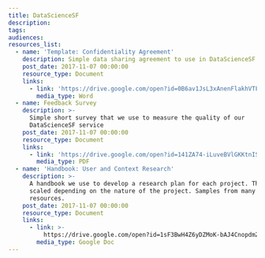 ```yaml
---
title: DataScienceSF
description:
tags:
audiences:
resources_list:
  - name: 'Template: Confidentiality Agreement'
    description: Simple data sharing agreement to use in DataScienceSF projects
    post_date: 2017-11-07 00:00:00
    resource_type: Document
    links:
      - link: 'https://drive.google.com/open?id=0B6av1JsL3xAnenFlakhVTFRVa2s'
        media_type: Word
  - name: Feedback Survey
    description: >-
      Simple short survey that we use to measure the quality of our
      DataScienceSF service
    post_date: 2017-11-07 00:00:00
    resource_type: Document
    links:
      - link: 'https://drive.google.com/open?id=141ZA74-iLuveBVlGKKtnIS7vow8i1Leh'
        media_type: PDF
  - name: 'Handbook: User and Context Research'
    description: >-
      A handbook we use to develop a research plan for each project. The plan is
      scaled depending on the nature of the project. Samples from many other
      resources.
    post_date: 2017-11-07 00:00:00
    resource_type: Document
    links:
      - link: >-
          https://drive.google.com/open?id=1sF3BwH4Z6yDZMoK-bAJ4CnopdmZ_TgdmqqBysHMAFCw
        media_type: Google Doc
---
```



